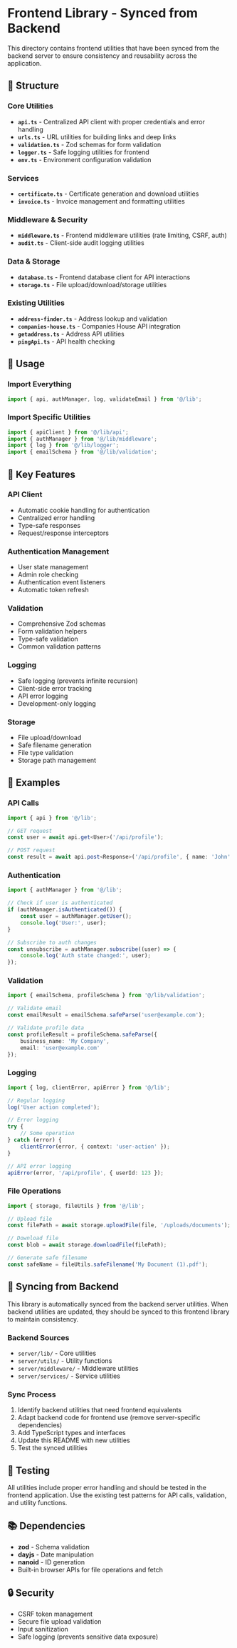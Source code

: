 # Frontend Library - Synced from Backend

This directory contains frontend utilities that have been synced from the backend server to ensure consistency and reusability across the application.

## 📁 Structure

### Core Utilities
- **`api.ts`** - Centralized API client with proper credentials and error handling
- **`urls.ts`** - URL utilities for building links and deep links
- **`validation.ts`** - Zod schemas for form validation
- **`logger.ts`** - Safe logging utilities for frontend
- **`env.ts`** - Environment configuration validation

### Services
- **`certificate.ts`** - Certificate generation and download utilities
- **`invoice.ts`** - Invoice management and formatting utilities

### Middleware & Security
- **`middleware.ts`** - Frontend middleware utilities (rate limiting, CSRF, auth)
- **`audit.ts`** - Client-side audit logging utilities

### Data & Storage
- **`database.ts`** - Frontend database client for API interactions
- **`storage.ts`** - File upload/download/storage utilities

### Existing Utilities
- **`address-finder.ts`** - Address lookup and validation
- **`companies-house.ts`** - Companies House API integration
- **`getaddress.ts`** - Address API utilities
- **`pingApi.ts`** - API health checking

## 🚀 Usage

### Import Everything
```typescript
import { api, authManager, log, validateEmail } from '@/lib';
```

### Import Specific Utilities
```typescript
import { apiClient } from '@/lib/api';
import { authManager } from '@/lib/middleware';
import { log } from '@/lib/logger';
import { emailSchema } from '@/lib/validation';
```

## 🔧 Key Features

### API Client
- Automatic cookie handling for authentication
- Centralized error handling
- Type-safe responses
- Request/response interceptors

### Authentication Management
- User state management
- Admin role checking
- Authentication event listeners
- Automatic token refresh

### Validation
- Comprehensive Zod schemas
- Form validation helpers
- Type-safe validation
- Common validation patterns

### Logging
- Safe logging (prevents infinite recursion)
- Client-side error tracking
- API error logging
- Development-only logging

### Storage
- File upload/download
- Safe filename generation
- File type validation
- Storage path management

## 📝 Examples

### API Calls
```typescript
import { api } from '@/lib';

// GET request
const user = await api.get<User>('/api/profile');

// POST request
const result = await api.post<Response>('/api/profile', { name: 'John' });
```

### Authentication
```typescript
import { authManager } from '@/lib';

// Check if user is authenticated
if (authManager.isAuthenticated()) {
    const user = authManager.getUser();
    console.log('User:', user);
}

// Subscribe to auth changes
const unsubscribe = authManager.subscribe((user) => {
    console.log('Auth state changed:', user);
});
```

### Validation
```typescript
import { emailSchema, profileSchema } from '@/lib/validation';

// Validate email
const emailResult = emailSchema.safeParse('user@example.com');

// Validate profile data
const profileResult = profileSchema.safeParse({
    business_name: 'My Company',
    email: 'user@example.com'
});
```

### Logging
```typescript
import { log, clientError, apiError } from '@/lib';

// Regular logging
log('User action completed');

// Error logging
try {
    // Some operation
} catch (error) {
    clientError(error, { context: 'user-action' });
}

// API error logging
apiError(error, '/api/profile', { userId: 123 });
```

### File Operations
```typescript
import { storage, fileUtils } from '@/lib';

// Upload file
const filePath = await storage.uploadFile(file, '/uploads/documents');

// Download file
const blob = await storage.downloadFile(filePath);

// Generate safe filename
const safeName = fileUtils.safeFilename('My Document (1).pdf');
```

## 🔄 Syncing from Backend

This library is automatically synced from the backend server utilities. When backend utilities are updated, they should be synced to this frontend library to maintain consistency.

### Backend Sources
- `server/lib/` - Core utilities
- `server/utils/` - Utility functions
- `server/middleware/` - Middleware utilities
- `server/services/` - Service utilities

### Sync Process
1. Identify backend utilities that need frontend equivalents
2. Adapt backend code for frontend use (remove server-specific dependencies)
3. Add TypeScript types and interfaces
4. Update this README with new utilities
5. Test the synced utilities

## 🧪 Testing

All utilities include proper error handling and should be tested in the frontend application. Use the existing test patterns for API calls, validation, and utility functions.

## 📚 Dependencies

- **zod** - Schema validation
- **dayjs** - Date manipulation
- **nanoid** - ID generation
- Built-in browser APIs for file operations and fetch

## 🔒 Security

- CSRF token management
- Secure file upload validation
- Input sanitization
- Safe logging (prevents sensitive data exposure)
